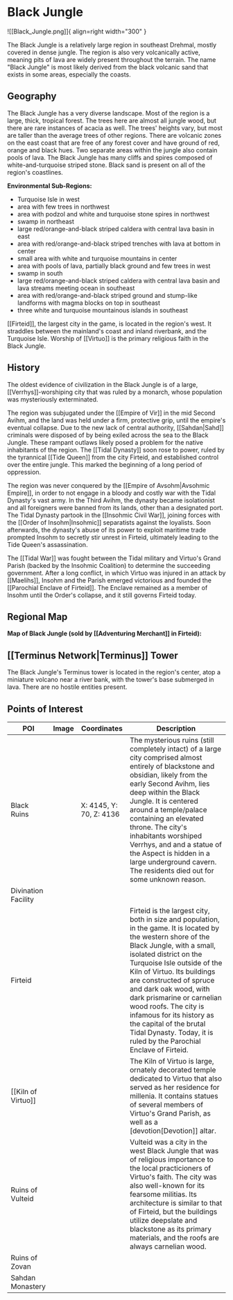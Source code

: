 # Black Jungle

![[Black_Jungle.png]]{ align=right width="300" }

The Black Jungle is a relatively large region in southeast Drehmal, mostly covered in dense jungle. The region is also very volcanically active, meaning pits of lava are widely present throughout the terrain. The name "Black Jungle" is most likely derived from the black volcanic sand that exists in some areas, especially the coasts.

## Geography

The Black Jungle has a very diverse landscape. Most of the region is a large, thick, tropical forest. The trees here are almost all jungle wood, but there are rare instances of acacia as well. The trees' heights vary, but most are taller than the average trees of other regions. There are volcanic zones on the east coast that are free of any forest cover and have ground of red, orange and black hues. Two separate areas within the jungle also contain pools of lava. The Black Jungle has many cliffs and spires composed of white-and-turquoise striped stone. Black sand is present on all of the region's coastlines.

**Environmental Sub-Regions:**

- Turquoise Isle in west
- area with few trees in northwest
- area with podzol and white and turquoise stone spires in northwest
- swamp in northeast
- large red/orange-and-black striped caldera with central lava basin in east
- area with red/orange-and-black striped trenches with lava at bottom in center
- small area with white and turquoise mountains in center
- area with pools of lava, partially black ground and few trees in west
- swamp in south
- large red/orange-and-black striped caldera with central lava basin and lava streams meeting ocean in southeast
- area with red/orange-and-black striped ground and stump-like landforms with magma blocks on top in southeast
- three white and turquoise mountainous islands in southeast

[[Firteid]], the largest city in the game, is located in the region's west. It straddles between the mainland's coast and inland riverbank, and the Turquoise Isle. Worship of [[Virtuo]] is the primary religious faith in the Black Jungle.

## History

The oldest evidence of civilization in the Black Jungle is of a large, [[Verrhys]]-worshiping city that was ruled by a monarch, whose population was mysteriously exterminated.

The region was subjugated under the [[Empire of Vir]] in the mid Second Avihm, and the land was held under a firm, protective grip, until the empire's eventual collapse. Due to the new lack of central authority, [[Sahdan|Sahd]] criminals were disposed of by being exiled across the sea to the Black Jungle. These rampant outlaws likely posed a problem for the native inhabitants of the region. The [[Tidal Dynasty]] soon rose to power, ruled by the tyrannical [[Tide Queen]] from the city Firteid, and established control over the entire jungle. This marked the beginning of a long period of oppression.

The region was never conquered by the [[Empire of Avsohm|Avsohmic Empire]], in order to not engage in a bloody and costly war with the Tidal Dynasty's vast army. In the Third Avihm, the dynasty became isolationist and all foreigners were banned from its lands, other than a designated port. The Tidal Dynasty partook in the [[Insohmic Civil War]], joining forces with the [[Order of Insohm|Insohmic]] separatists against the loyalists. Soon afterwards, the dynasty's abuse of its power to exploit maritime trade prompted Insohm to secretly stir unrest in Firteid, ultimately leading to the Tide Queen's assassination.

The [[Tidal War]] was fought between the Tidal military and Virtuo's Grand Parish (backed by the Insohmic Coalition) to determine the succeeding government. After a long conflict, in which Virtuo was injured in an attack by [[Maelihs]], Insohm and the Parish emerged victorious and founded the [[Parochial Enclave of Firteid]]. The Enclave remained as a member of Insohm until the Order's collapse, and it still governs Firteid today.

## Regional Map

**Map of Black Jungle (sold by [[Adventuring Merchant]] in Firteid):**

## [[Terminus Network|Terminus]] Tower

The Black Jungle's Terminus tower is located in the region's center, atop a miniature volcano near a river bank, with the tower's base submerged in lava. There are no hostile entities present.

## Points of Interest

| POI | Image | Coordinates | Description |
|-|-|-|-|
| Black Ruins |  | X: 4145, Y: 70, Z: 4136 | The mysterious ruins (still completely intact) of a large city comprised almost entirely of blackstone and obsidian, likely from the early Second Avihm, lies deep within the Black Jungle. It is centered around a temple/palace containing an elevated throne. The city's inhabitants worshiped Verrhys, and and a statue of the Aspect is hidden in a large underground cavern. The residents died out for some unknown reason. |
| Divination Facility |  |  |  |
| Firteid |  |  | Firteid is the largest city, both in size and population, in the game. It is located by the western shore of the Black Jungle, with a small, isolated district on the Turquoise Isle outside of the Kiln of Virtuo. Its buildings are constructed of spruce and dark oak wood, with dark prismarine or carnelian wood roofs. The city is infamous for its history as the capital of the brutal Tidal Dynasty. Today, it is ruled by the Parochial Enclave of Firteid. |
| [[Kiln of Virtuo]] |  |  | The Kiln of Virtuo is large, ornately decorated temple dedicated to Virtuo that also served as her residence for millenia. It contains statues of several members of Virtuo's Grand Parish, as well as a [devotion[Devotion]] altar. |
| Ruins of Vulteid |  |  | Vulteid was a city in the west Black Jungle that was of religious importance to the local practicioners of Virtuo's faith. The city was also well-known for its fearsome militias. Its architecture is similar to that of Firteid, but the buildings utilize deepslate and blackstone as its primary materials, and the roofs are always carnelian wood. |
| Ruins of Zovan |  |  |  |
| Sahdan Monastery |  |  |  |

